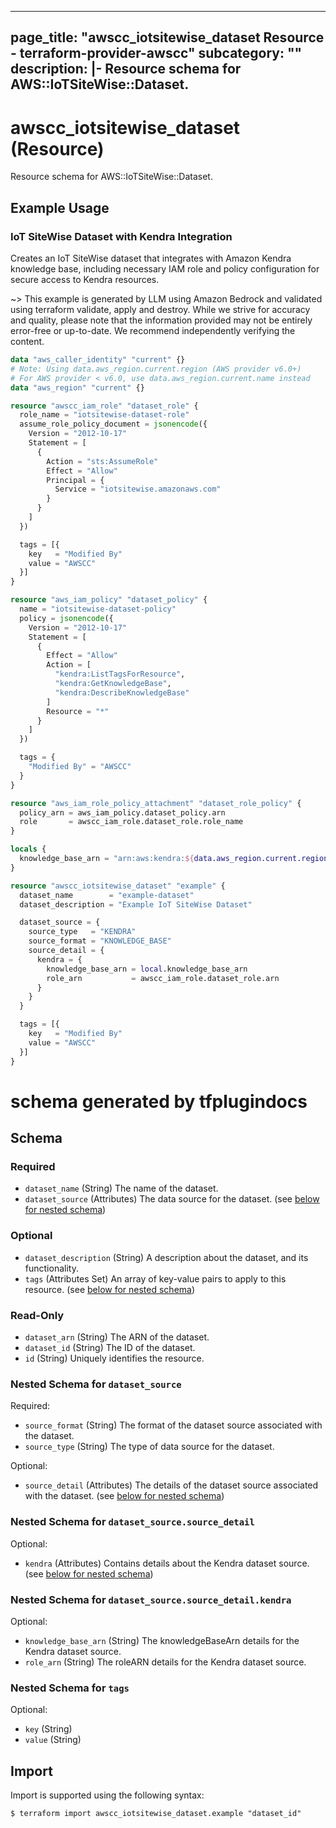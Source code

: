 
---
page_title: "awscc_iotsitewise_dataset Resource - terraform-provider-awscc"
subcategory: ""
description: |-
  Resource schema for AWS::IoTSiteWise::Dataset.
---

# awscc_iotsitewise_dataset (Resource)

Resource schema for AWS::IoTSiteWise::Dataset.

## Example Usage

### IoT SiteWise Dataset with Kendra Integration

Creates an IoT SiteWise dataset that integrates with Amazon Kendra knowledge base, including necessary IAM role and policy configuration for secure access to Kendra resources.

~> This example is generated by LLM using Amazon Bedrock and validated using terraform validate, apply and destroy. While we strive for accuracy and quality, please note that the information provided may not be entirely error-free or up-to-date. We recommend independently verifying the content.

```terraform
data "aws_caller_identity" "current" {}
# Note: Using data.aws_region.current.region (AWS provider v6.0+)
# For AWS provider < v6.0, use data.aws_region.current.name instead
data "aws_region" "current" {}

resource "awscc_iam_role" "dataset_role" {
  role_name = "iotsitewise-dataset-role"
  assume_role_policy_document = jsonencode({
    Version = "2012-10-17"
    Statement = [
      {
        Action = "sts:AssumeRole"
        Effect = "Allow"
        Principal = {
          Service = "iotsitewise.amazonaws.com"
        }
      }
    ]
  })

  tags = [{
    key   = "Modified By"
    value = "AWSCC"
  }]
}

resource "aws_iam_policy" "dataset_policy" {
  name = "iotsitewise-dataset-policy"
  policy = jsonencode({
    Version = "2012-10-17"
    Statement = [
      {
        Effect = "Allow"
        Action = [
          "kendra:ListTagsForResource",
          "kendra:GetKnowledgeBase",
          "kendra:DescribeKnowledgeBase"
        ]
        Resource = "*"
      }
    ]
  })

  tags = {
    "Modified By" = "AWSCC"
  }
}

resource "aws_iam_role_policy_attachment" "dataset_role_policy" {
  policy_arn = aws_iam_policy.dataset_policy.arn
  role       = awscc_iam_role.dataset_role.role_name
}

locals {
  knowledge_base_arn = "arn:aws:kendra:${data.aws_region.current.region}:${data.aws_caller_identity.current.account_id}:knowledgebase/example"
}

resource "awscc_iotsitewise_dataset" "example" {
  dataset_name        = "example-dataset"
  dataset_description = "Example IoT SiteWise Dataset"

  dataset_source = {
    source_type   = "KENDRA"
    source_format = "KNOWLEDGE_BASE"
    source_detail = {
      kendra = {
        knowledge_base_arn = local.knowledge_base_arn
        role_arn           = awscc_iam_role.dataset_role.arn
      }
    }
  }

  tags = [{
    key   = "Modified By"
    value = "AWSCC"
  }]
}
```

# schema generated by tfplugindocs
## Schema

### Required

- `dataset_name` (String) The name of the dataset.
- `dataset_source` (Attributes) The data source for the dataset. (see [below for nested schema](#nestedatt--dataset_source))

### Optional

- `dataset_description` (String) A description about the dataset, and its functionality.
- `tags` (Attributes Set) An array of key-value pairs to apply to this resource. (see [below for nested schema](#nestedatt--tags))

### Read-Only

- `dataset_arn` (String) The ARN of the dataset.
- `dataset_id` (String) The ID of the dataset.
- `id` (String) Uniquely identifies the resource.

<a id="nestedatt--dataset_source"></a>
### Nested Schema for `dataset_source`

Required:

- `source_format` (String) The format of the dataset source associated with the dataset.
- `source_type` (String) The type of data source for the dataset.

Optional:

- `source_detail` (Attributes) The details of the dataset source associated with the dataset. (see [below for nested schema](#nestedatt--dataset_source--source_detail))

<a id="nestedatt--dataset_source--source_detail"></a>
### Nested Schema for `dataset_source.source_detail`

Optional:

- `kendra` (Attributes) Contains details about the Kendra dataset source. (see [below for nested schema](#nestedatt--dataset_source--source_detail--kendra))

<a id="nestedatt--dataset_source--source_detail--kendra"></a>
### Nested Schema for `dataset_source.source_detail.kendra`

Optional:

- `knowledge_base_arn` (String) The knowledgeBaseArn details for the Kendra dataset source.
- `role_arn` (String) The roleARN details for the Kendra dataset source.




<a id="nestedatt--tags"></a>
### Nested Schema for `tags`

Optional:

- `key` (String)
- `value` (String)

## Import

Import is supported using the following syntax:

```shell
$ terraform import awscc_iotsitewise_dataset.example "dataset_id"
```
